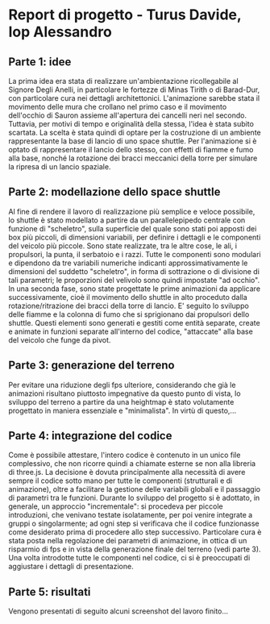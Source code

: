 # Report di progetto - Turus Davide, Iop Alessandro
## Parte 1: idee
La prima idea era stata di realizzare un'ambientazione ricollegabile al Signore Degli Anelli, in particolare le fortezze di Minas Tirith o di Barad-Dur, con particolare cura nei dettagli architettonici. L'animazione sarebbe stata il movimento delle mura che crollano nel primo caso e il movimento dell'occhio di Sauron assieme all'apertura dei cancelli neri nel secondo. Tuttavia, per motivi di tempo e originalità della stessa, l'idea è stata subito scartata.
La scelta è stata quindi di optare per la costruzione di un ambiente rappresentante la base di lancio di uno space shuttle. Per l'animazione si è optato di rappresentare il lancio dello stesso, con effetti di fiamme e fumo alla base, nonché la rotazione dei bracci meccanici della torre per simulare la ripresa di un lancio spaziale.

## Parte 2: modellazione dello space shuttle
Al fine di rendere il lavoro di realizzazione più semplice e veloce possibile, lo shuttle è stato modellato a partire da un parallelepipedo centrale con funzione di "scheletro", sulla superficie del quale sono stati poi apposti dei box più piccoli, di dimensioni variabili, per definire i dettagli e le componenti del veicolo più piccole. Sono state realizzate, tra le altre cose, le ali, i propulsori, la punta, il serbatoio e i razzi. Tutte le componenti sono modulari e dipendono da tre variabili numeriche indicanti approssimativamente le dimensioni del suddetto "scheletro", in forma di sottrazione o di divisione di tali parametri; le proporzioni del velivolo sono quindi impostate "ad occhio".
In una seconda fase, sono state progettate le prime animazioni da applicare successivamente, cioè il movimento dello shuttle in alto proceduto dalla rotazione/ritrazione dei bracci della torre di lancio. E' seguito lo sviluppo delle fiamme e la colonna di fumo che si sprigionano dai propulsori dello shuttle. Questi elementi sono generati e gestiti come entità separate, create e animate in funzioni separate all'interno del codice, "attaccate" alla base del veicolo che funge da pivot.

## Parte 3: generazione del terreno
Per evitare una riduzione degli fps ulteriore, considerando che già le animazioni risultano piuttosto impegnative da questo punto di vista, lo sviluppo del terreno a partire da una heightmap è stato volutamente progettato in maniera essenziale e "minimalista". In virtù di questo,...

## Parte 4: integrazione del codice
Come è possibile attestare, l'intero codice è contenuto in un unico file complessivo, che non ricorre quindi a chiamate esterne se non alla libreria di three.js. La decisione è dovuta principalmente alla necessità di avere sempre il codice sotto mano per tutte le componenti (strutturali e di animazione), oltre a facilitare la gestione delle variabili globali e il passaggio di parametri tra le funzioni. Durante lo sviluppo del progetto si è adottato, in generale, un approccio "incrementale": si procedeva per piccole introduzioni, che venivano testate isolatamente, per poi venire integrate a gruppi o singolarmente; ad ogni step si verificava che il codice funzionasse come desiderato prima di procedere allo step successivo. Particolare cura è stata posta nella regolazione dei parametri di animazione, in ottica di un risparmio di fps e in vista della generazione finale del terreno (vedi parte 3). Una volta introdotte tutte le componenti nel codice, ci si è preoccupati di aggiustare i dettagli di presentazione.

## Parte 5: risultati
Vengono presentati di seguito alcuni screenshot del lavoro finito...